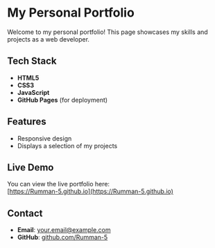 # My Personal Portfolio

Welcome to my personal portfolio! This page showcases my skills and projects as a web developer.

## Tech Stack

- **HTML5**
- **CSS3**
- **JavaScript**
- **GitHub Pages** (for deployment)

## Features

- Responsive design
- Displays a selection of my projects

## Live Demo

You can view the live portfolio here:  
[https://Rumman-5.github.io](https://Rumman-5.github.io)

## Contact

- **Email**: your.email@example.com
- **GitHub**: [github.com/Rumman-5](https://github.com/Rumman-5)
